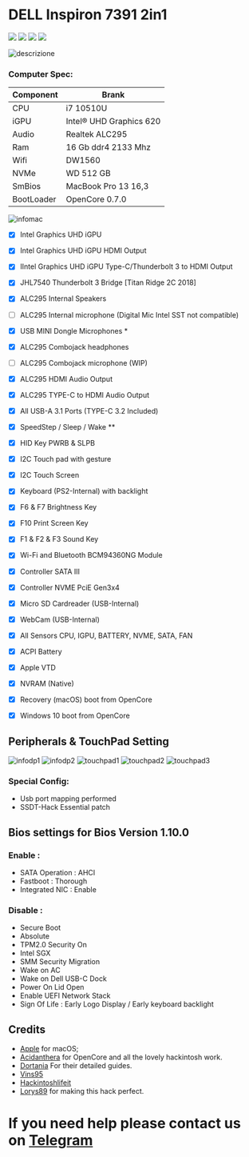 # DELL Inspiron 7391 2in1
[![](https://img.shields.io/badge/Telegram-HackintoshLifeIT-informational?style=flat&logo=telegram&logoColor=white&color=5fb659)](https://t.me/HackintoshLife_it)
[![](https://img.shields.io/badge/Facebook-HackintoshLifeIT-informational?style=flat&logo=facebook&logoColor=white&color=3a4dc9)](https://www.facebook.com/hackintoshlife/)
[![](https://img.shields.io/badge/Instagram-HackintoshLifeIT-informational?style=flat&logo=instagram&logoColor=white&color=8a178a)](https://www.instagram.com/hackintoshlife.it_official/)
[![](https://img.shields.io/badge/PayPal-HackintoshLifeIT-informational?style=flat&logo=paypal&logoColor=white&color=00B2EE)](https://www.paypal.com/cgi-bin/webscr?cmd=_s-xclick&hosted_button_id=RWBVVWL8H9JC2&source=url)


![descrizione](./Screenshot/DELL-7391.jpg)
### Computer Spec:

| Component        | Brank                              |
| ---------------- | ---------------------------------- |
| CPU              | i7 10510U          |
| iGPU             | Intel® UHD Graphics 620         |    
| Audio            | Realtek ALC295             |
| Ram              | 16 Gb ddr4 2133 Mhz     |            |
| Wifi             | DW1560         |
| NVMe             | WD 512 GB                   
| SmBios           | MacBook Pro 13 16,3          |     
| BootLoader       | OpenCore 0.7.0                    


![infomac](./Screenshot/infomac.png)


- [x] Intel Graphics UHD iGPU 
- [x] Intel Graphics UHD iGPU HDMI Output
- [x] IIntel Graphics UHD iGPU Type-C/Thunderbolt 3 to HDMI Output
- [x] JHL7540 Thunderbolt 3 Bridge [Titan Ridge 2C 2018]
- [x] ALC295 Internal Speakers
- [ ] ALC295 Internal microphone (Digital Mic Intel SST not compatible)
- [x] USB MINI Dongle Microphones  *
- [x] ALC295 Combojack headphones
- [ ] ALC295 Combojack microphone (WIP)
- [x] ALC295 HDMI Audio Output
- [x] ALC295 TYPE-C to HDMI Audio Output
- [x] All USB-A 3.1 Ports (TYPE-C 3.2 Included)
- [x] SpeedStep / Sleep / Wake **
- [x] HID Key PWRB & SLPB 
- [x] I2C Touch pad with gesture
- [x] I2C Touch Screen
- [x] Keyboard (PS2-Internal) with backlight
- [x] F6 & F7 Brightness Key
- [x] F10 Print Screen Key
- [x] F1 & F2 & F3 Sound Key
- [x] Wi-Fi and Bluetooth BCM94360NG Module
- [x] Controller SATA III
- [x] Controller NVME PciE Gen3x4 
- [x] Micro SD Cardreader (USB-Internal)
- [x] WebCam (USB-Internal)
- [x] All Sensors CPU, IGPU, BATTERY, NVME, SATA, FAN
- [x] ACPI Battery
- [x] Apple VTD
- [x] NVRAM (Native)
- [x] Recovery (macOS) boot from OpenCore
- [x] Windows 10 boot from OpenCore



## Peripherals & TouchPad Setting 

![infodp1](./Screenshot/DPCI1.png)
![infodp2](./Screenshot/DPCI2.png)
![touchpad1](./Screenshot/TRACK1.png)
![touchpad2](./Screenshot/TRACK2.png)
![touchpad3](./Screenshot/TRACK3.png)


### Special Config:

- Usb port mapping performed
- SSDT-Hack Essential patch

## Bios settings for Bios Version 1.10.0
### Enable :
* SATA Operation : AHCI
* Fastboot : Thorough
* Integrated NIC : Enable


### Disable : 
* Secure Boot
* Absolute
* TPM2.0 Security On
* Intel SGX
* SMM Security Migration
* Wake on AC
* Wake on Dell USB-C Dock
* Power On Lid Open
* Enable UEFI Network Stack
* Sign Of Life : Early Logo Display / Early keyboard backlight




## Credits

- [Apple](https://apple.com) for macOS;
- [Acidanthera](https://github.com/acidanthera) for OpenCore and all the lovely hackintosh work.
- [Dortania](https://github.com/dortania) For their detailed guides.
- [Vins95](https://github.com/Vins95)
- [Hackintoshlifeit](https://github.com/Hackintoshlifeit)
- [Lorys89](https://github.com/Lorys89/) for making this hack perfect. 
# If you need help please contact us on [Telegram](https://t.me/HackintoshLife_it) 
